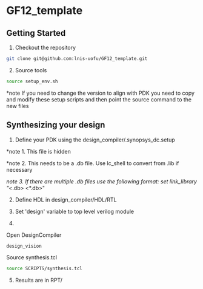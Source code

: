 # GF12_template

## Getting Started

1. Checkout the repository
```sh
git clone git@github.com:lnis-uofu/GF12_template.git
```
2. Source tools
```sh
source setup_env.sh
```
*note  If you need to change the version to align with PDK you need to copy and modify these setup scripts and then point the source command to the new files

## Synthesizing your design

1. Define your PDK using the design_compiler/.synopsys_dc.setup
 
*note 1. This file is hidden

*note 2. This needs to be a .db file. Use lc_shell to convert from .lib if necessary

*note 3. If there are multiple .db files use the following format: 
        set link_library "<*.db> <*.db>"

2. Define HDL in design_compiler/HDL/RTL

3. Set 'design' variable to top level verilog module

4. 
 
Open DesignCompiler
```sh
design_vision
```

Source synthesis.tcl
```sh
source SCRIPTS/synthesis.tcl
```

5. Results are in RPT/
